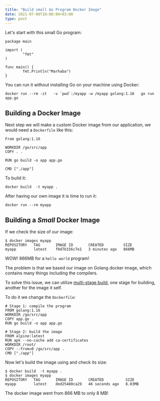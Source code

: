 ```yaml
---
title: "Build small Go Program Docker Image"
date: 2021-07-06T10:00:04+03:00
type: post
---
```


Let's start with this small Go program:

    package main

    import (
            "fmt"
    )

    func main() {
            fmt.Println("Marhaba")
    }


You can run it without installing Go on your machine using Docker:

    docker run --rm -it   -v `pwd`:/myapp -w /myapp golang:1.16   go run app.go


## Building a Docker Image

Next step we will make a custom Docker image from our application, we would need a `Dockerfile` like this:

    From golang:1.16

    WORKDIR /go/src/app
    COPY . .

    RUN go build -o app app.go

    CMD ["./app"]


To build it:

    docker build  -t myapp .

After having our own image it is time to run it:

    docker run --rm myapp 


## Building a *Small* Docker Image

If we check the size of our image:

    $ docker images myapp
    REPOSITORY   TAG       IMAGE ID       CREATED         SIZE
    myapp        latest    f0d7b156c7e1   3 minutes ago   866MB

WOW! 866MB for a `hello world` program!

The problem is that we based our image on Golang docker image, which contains many things
including the compilers.

To solve this issue, we can utilize [multi-stage build](https://docs.docker.com/develop/develop-images/multistage-build/),
one stage for building, another for the image it self. 

To do it we change the `Dockerfile`:

    # Stage 1: compile the program
    FROM golang:1.16
    WORKDIR /go/src/app
    COPY app.go .
    RUN go build -o app app.go

    # Stage 2: build the image
    FROM alpine:latest  
    RUN apk --no-cache add ca-certificates
    WORKDIR /root/
    COPY --from=0 /go/src/app .
    CMD ["./app"]  

Now let's build the image using and check its size:

    $ docker build  -t myapp .
    $ docker images myapp
    REPOSITORY   TAG       IMAGE ID       CREATED          SIZE
    myapp        latest    ded25480ca29   46 seconds ago   8.03MB

The docker image went from 866 MB to only 8 MB!
